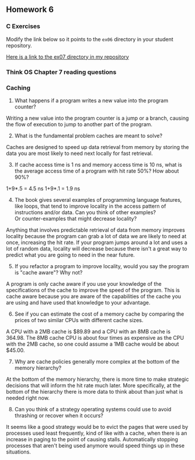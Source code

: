 ## Homework 6

### C Exercises

Modify the link below so it points to the `ex06` directory in your
student repository.

[Here is a link to the ex07 directory in my repository](https://github.com/bwerth/ExercisesInC/tree/master/exercises/ex07)

### Think OS Chapter 7 reading questions

### Caching

1) What happens if a program writes a new value into the program counter?

Writing a new value into the program counter is a jump or a branch, causing the flow of execution to jump to another part of the program.

2) What is the fundamental problem caches are meant to solve?

Caches are designed to speed up data retrieval from memory by storing the data you are most likely to need next locally for fast retrieval.

3) If cache access time is 1 ns and memory access time is 10 ns, what is the average
access time of a program with hit rate 50%?  How about 90%?

1+9*.5 = 4.5 ns
1+9*.1 = 1.9 ns

4) The book gives several examples of programming language features, like loops, that tend 
to improve locality in the access pattern of instructions and/or data.  Can you think of other examples?  
Or counter-examples that might decrease locality?

Anything that involves predictable retrieval of data from memory improves locality because the program can grab a lot of data we are likely to need at once, increasing the hit rate. If your program jumps around a lot and uses a lot of random data, locality will decrease because there isn't a great way to predict what you are going to need in the near future.

5)  If you refactor a program to improve locality, would you say the program is "cache aware"?  Why not?

A program is only cache aware if you use your knowledge of the specifications of the cache to improve the speed of the program. This is cache aware because you are aware of the capabilities of the cache you are using and have used that knowledge to your advantage.

6) See if you can estimate the cost of a memory cache by comparing the prices of two similar CPUs with 
different cache sizes.

A CPU with a 2MB cache is $89.89 and a CPU with an 8MB cache is 364.98. The 8MB cache CPU is about four times as expensive as the CPU with the 2MB cache, so one could assume a 1MB cache would be about $45.00.

7) Why are cache policies generally more complex at the bottom of the memory hierarchy?

At the bottom of the memory hierarchy, there is more time to make strategic decisions that will inform the hit rate much later. More specifically, at the bottom of the hierarchy there is more data to think about than just what is needed right now.

8) Can you think of a strategy operating systems could use to avoid thrashing or recover when it occurs?

It seems like a good strategy would be to evict the pages that were used by processes used least frequently, kind of like with a cache, when there is an increase in paging to the point of causing stalls. Automatically stopping processes that aren't being used anymore would speed things up in these situations.


